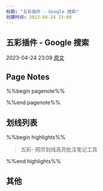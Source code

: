 ```yaml
---
标题: "五彩插件 - Google 搜索"
创建时间: 2023-04-24 23:09
---
```


## 五彩插件 - Google 搜索 
 2023-04-24 23:09 [原文](https://www.google.com/search?q=%E4%BA%94%E5%BD%A9%E6%8F%92%E4%BB%B6&oq=%E4%BA%94%E5%BD%A9%E6%8F%92%E4%BB%B6&aqs=chrome..69i57.1565j0j7&sourceid=chrome&ie=UTF-8)

## Page Notes
%%begin pagenote%%

%%end pagenote%%

## 划线列表
%%begin highlights%%
> 五彩- 网页划线高亮批注笔记工具

%%end highlights%%

## 其他

